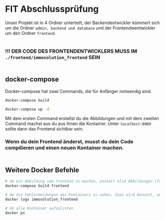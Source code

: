 # FIT Abschlussprüfung
Unser Projekt ist in 4 Ordner unterteilt, der Backendentwickler kümmert sich um die Ordner ``admin, backend und database`` und der Frontendwentwickler um den Ordner ``frontend``.<br><br>
### !!! DER CODE DES FRONTENDENTWICKLERS MUSS IM ``./frontend/immosolution_frontend`` SEIN<br><br>

## docker-compose 
Docker-compose hat zwei Commands, die für Anfänger notwendig sind.
```bash
docker-compose build

docker-compose up -d
```
Mit dem ersten Command erstellst du die Abbildungen und mit dem zweiten Command machst aus du aus ihnen die Kontainer. Unter *``localhost:8080``* sollte dann das Frontend sichtbar sein.<br>
### Wenn du dein Frontend änderst, musst du dein Code compilieren und einen neuen Kontainer machen.<br><br>
## Weitere Docker Befehle
```bash
# Um ein Abbildung vom frontend zu machen, anstatt alle Abbildungen (frontend, admin, backend, database)
docker-compose build frontend
```
```bash
# Um die Fehlermeldungen des Kontainers zu sehen, dies wird benutzt, wenn der Kontainer nicht starten kann
docker logs immosolution_frontend
```
```bash
# Um alle Kontainer aufzulisten
docker ps
```